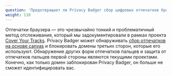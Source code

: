 ```yaml
---
question: 'Предотвращает ли Privacy Badger сбор цифровых отпечатков браузера?'
weight: 110
---
```


Отпечатки браузера — это чрезвычайно тонкий и проблематичный метод отслеживания, который мы задокументировали в рамках проекта [Cover Your Tracks](https://coveryourtracks.eff.org/). Privacy Badger может обнаруживать [сбор отпечатков на основе canvas](https://www.propublica.org/article/meet-the-online-tracking-device-that-is-virtually-impossible-to-block) и блокировать домены третьих сторон, которые его используют. Обнаружение других форм отпечатков пальцев и защита от отпечатков пальцев первой стороны являются текущими проектами. Конечно, как только домен заблокирован Privacy Badger, он больше не сможет идентифицировать вас.
